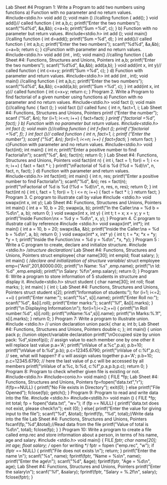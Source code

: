 Lab Sheet #4
Program 1: Write a Program to add two numbers using functions
a) Function with no parameter and no return values.
#include<stdio.h>
void add ();
void main () //calling function
{
add();
}
void add()// called function
{
int a,b,c;
printf(“Enter the two numbers”);
scanf(“%d%d”, &a,&b);
c=a+b;
printf(“Sum =%d”, c);
}
b) Function with no parameter but return values.
#include<stdio.h>
int add ();
void main() //calling function
{
int d=add();
printf(“Sum =%d”, d);
}
int add()// called function
{
int a,b,c;
printf(“Enter the two numbers”);
scanf(“%d%d”, &a,&b);
c=a+b;
return c;
}
c)Function with parameter and no return values.
#include<stdio.h>
void add (int , int);
void main() //calling function
{
Lab Sheet #4: Functions, Structures and Unions, Pointers
int a,b;
printf(“Enter the two numbers”);
scanf(“%d%d”, &a,&b);
add(a,b);
}
void add(int x, int y)// called function
{
int c=x+y;
printf(“Sum =%d”, c);
}
d) Function with parameter and return values.
#include<stdio.h>
int add (int , int);
void main() //calling function
{
int a,b,c;
printf(“Enter the two numbers”);
scanf(“%d%d”, &a,&b);
c=add(a,b);
printf(“Sum =%d”, c);
}
int add(int x, int y)// called function
{
int c=x+y;
return c;
}
Program 2. Write a Program to find factorial of a given number using
functions
a) Function with no parameter and no return values.
#include<stdio.h>
void fact ();
void main ()//calling func
{
fact ();
}
void fact ()// called func
{
int n, fact=1, i;
Lab Sheet #4: Functions, Structures and Unions, Pointers
printf (“Enter the number”);
scanf (“%d”, &n);
for (i=1; i<=n; i++)
{
fact=fact*i;
}
printf (“factorial =%d”, fact);
}
b) Function with no parameter but return values.
#include<stdio.h>
int fact ();
void main ()//calling function
{
int f=fact ();
printf (“factorial =%d”, f);
}
int fact ()// called function
{
int n, fact=1, i;
printf (“Enter the number”);
scanf (“%d”, &n);
for(i=1; i<=n; i++)
{
fact=fact*i;
}
return fact;
}
c)Function with parameter and no return values.
#include<stdio.h>
void fact(int);
int main()
{
int n;
printf("Enter a positive number to find Factorial\n");
scanf("%d", &n);
fact(n);
return 0;
}
Lab Sheet #4: Functions, Structures and Unions, Pointers
void fact(int n)
{
int i, fact = 1;
for(i = 1; i <= n; i++)
{
fact = fact * i;
}
printf("\nFactorial of %d is %d (!%d = %d)\n", n, fact, n, fact);
}
d) Function with parameter and return values.
#include<stdio.h>
int fact(int);
int main()
{
int n, res;
printf("Enter a positive number to find Factorial\n");
scanf("%d", &n);
res = fact(n);
printf("\nFactorial of %d is %d (!%d = %d)\n", n, res, n, res);
return 0;
}
int fact(int n)
{
int i, fact = 1;
for(i = 1; i <= n; i++)
{
fact = fact * i;
}
return fact;
}
Program 3. C program to illustrate call by value
#include <stdio.h>
void swapx(int x, int y);
Lab Sheet #4: Functions, Structures and Unions, Pointers
int main()
{
int a = 10, b = 20;
swapx(a, b);
printf("In the Caller:\na = %d b = %d\n", a, b);
return 0;
}
void swapx(int x, int y)
{
int t;
t = x;
x = y;
y = t;
printf("Inside Function:\nx = %d y = %d\n", x, y);
}
Program 4. C program to illustrate call by reference
#include <stdio.h>
void swapx(int*, int*);
int main()
{
int a = 10, b = 20;
swapx(&a, &b);
printf("Inside the Caller:\na = %d b = %d\n", a, b);
return 0;
}
void swapx(int* x, int* y)
{
int t;
t = *x;
*x = *y;
*y = t;
printf("Inside the Function:\nx = %d y = %d\n", *x, *y);
}
Program 5 : Write a C program to create, declare and initialize structure.
#include <stdio.h>
/*structure declaration*/
Lab Sheet #4: Functions, Structures and Unions, Pointers
struct employee{
char name[30];
int empId;
float salary;
};
int main()
{
/*declare and initialization of structure variable*/
struct employee emp={"Anil",201,80000.00};
printf("\n Name: %s" ,emp.name);
printf("\n Id: %d" ,emp.empId);
printf("\n Salary: %f\n",emp.salary);
return 0;
}
Program 6: Write a program to store information of 5 students in structure and
display it.
#include<stdio.h>
struct student
{
char name[30];
int roll;
float marks;
};
int main( )
{
int i;
Lab Sheet #4: Functions, Structures and Unions, Pointers
struct student s[2];
printf(“Information of students:”);
for (i=1; i<=2; ++i)
{
printf("Enter name:");
scanf("%s", s[i].name);
printf("Enter Roll no:");
scanf("%d", &s[i].roll);
printf("Enter marks:");
scanf("%f", &s[i].marks);
}
printf("\n Displaying Information:\n");
for(i=1;i<=2;++i)
{
printf("\n Roll number:%d", s[i].roll);
printf("\nName:%s",s[i].name);
printf("\n Marks:%.1f", s[i].marks);
}
return 0;
}
Program 7: Write a program to illustrate union.
#include <stdio.h>
// union declaration
union pack{
char a;
int b;
Lab Sheet #4: Functions, Structures and Unions, Pointers
double c;
};
int main()
{
union pack p; //union object/variable declaration
printf("\nOccupied size by union pack: %d",sizeof(p));
// assign value to each member one by one other it will replace last value
p.a='A';
printf("\nValue of a:%c",p.a);
p.b=10;
printf("\nValue of b:%d",p.b);
p.c=12345.6790;
printf("\nValue of c:%f",p.c);
// see, what will happen? if u will assign values together
p.a='A';
p.b=10;
p.c=12345.6790;
// here the last value of p.c will be accessed by all members
printf("\nValue of a:%c, b:%d, c:%f",p.a,p.b,p.c);
return 0;
}
Program 8: Program to check whether given file is existing or not.
#include<stdio.h>
#include<conio.h>
void main()
{
FILE *fp;
Lab Sheet #4: Functions, Structures and Unions, Pointers
fp=fopen("data.txt","r");
if(fp==NULL) {
printf("No File exists in Directory");
exit(0);
}
else
printf("File Opened");
fclose(fp);
getch();
}
Program 9: Program to read and write data into the file.
#include <stdio.h>
#include<stdlib.h>
void main ()
{
FILE *fp;
int total;
fp = fopen("data.txt", "w+");
if (fp == NULL) {
printf("data.txt does not exist, please check!\n");
exit (0);
}
else{
printf(“Enter the value for giving input to the file”);
scanf("%d", &total);
fprintf(fp, “%d”, total);//Write data into the file
Lab Sheet #4: Functions, Structures and Unions, Pointers
fscanf(fp,”%d”,&total);//Read data from the file
printf("Value of total is %d\n", total);
fclose(fp);
}
}
Program 10: Write a program to create a file called emp.rec and store
information about a person, in terms of his name, age and salary.
#include <stdio.h>
void main()
{
FILE *fptr;
char name[20];
int age;
float salary;
/* open for writing */
fptr = fopen ("emp.rec", "w");
if (fptr == NULL)
{
printf("File does not exists \n");
return;
}
printf("Enter the name \n");
scanf("%s", name);
fprintf(fptr, "Name = %s\n", name);
printf("Enter the age\n");
scanf("%d", &age);
fprintf(fptr, "Age = %d\n", age);
Lab Sheet #4: Functions, Structures and Unions, Pointers
printf("Enter the salary\n");
scanf("%f", &salary);
fprintf(fptr, "Salary = %.2f\n", salary);
fclose(fptr);
}
